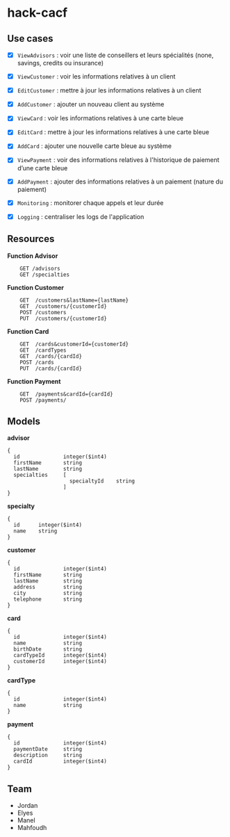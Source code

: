 # hack-cacf



## Use cases

- [X] `ViewAdvisors` : voir une liste de conseillers et leurs spécialités (none, savings, credits ou insurance)<br/>
- [X] `ViewCustomer` : voir les informations relatives à un client<br/>
- [X] `EditCustomer` : mettre à jour les informations relatives à un client<br/>
- [X] `AddCustomer` : ajouter un nouveau client au système<br/>
- [X] `ViewCard` : voir les informations relatives à une carte bleue<br/>
- [X] `EditCard` : mettre à jour les informations relatives à une carte bleue<br/>
- [X] `AddCard` : ajouter une nouvelle carte bleue au système<br/>
- [X] `ViewPayment` : voir des informations relatives à l'historique de paiement d’une carte bleue<br/>
- [X] `AddPayment` : ajouter des informations relatives à un paiement (nature du paiement)<br/>
- [X] `Monitoring` : monitorer chaque appels et leur durée<br/>
- [X] `Logging` : centraliser les logs de l'application


## Resources

**Function Advisor**
```
    GET /advisors
    GET /specialties
```

**Function Customer**
```
    GET  /customers&lastName={lastName}
    GET  /customers/{customerId}
    POST /customers
    PUT  /customers/{customerId}
```

**Function Card**
```
    GET  /cards&customerId={customerId}
    GET  /cardTypes
    GET  /cards/{cardId}
    POST /cards
    PUT  /cards/{cardId}
```

**Function Payment**
```
    GET  /payments&cardId={cardId}
    POST /payments/
```



## Models

**advisor**
```
{
  id              integer($int4)
  firstName       string
  lastName        string
  specialties     [
                    specialtyId    string
                  ]
}
```

**specialty**
```
{
  id      integer($int4)
  name    string
}
```

**customer**
```
{
  id              integer($int4)
  firstName       string
  lastName        string
  address         string
  city            string
  telephone       string
}
```

**card**
```
{
  id              integer($int4)
  name            string
  birthDate       string
  cardTypeId      integer($int4)
  customerId      integer($int4)
}
```

**cardType**
```
{
  id              integer($int4)
  name            string
}
```

**payment**
```
{
  id              integer($int4)
  paymentDate     string
  description     string
  cardId          integer($int4)
}
```


## Team 

- Jordan
- Elyes
- Manel
- Mahfoudh
